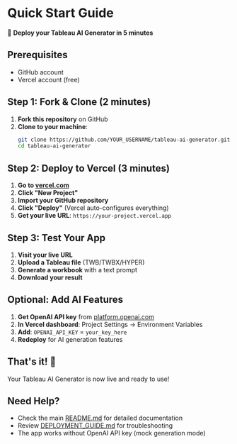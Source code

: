 # Quick Start Guide

🚀 **Deploy your Tableau AI Generator in 5 minutes**

## Prerequisites

- GitHub account
- Vercel account (free)

## Step 1: Fork & Clone (2 minutes)

1. **Fork this repository** on GitHub
2. **Clone to your machine**:
   ```bash
   git clone https://github.com/YOUR_USERNAME/tableau-ai-generator.git
   cd tableau-ai-generator
   ```

## Step 2: Deploy to Vercel (3 minutes)

1. **Go to [vercel.com](https://vercel.com)**
2. **Click "New Project"**
3. **Import your GitHub repository**
4. **Click "Deploy"** (Vercel auto-configures everything)
5. **Get your live URL**: `https://your-project.vercel.app`

## Step 3: Test Your App

1. **Visit your live URL**
2. **Upload a Tableau file** (TWB/TWBX/HYPER)
3. **Generate a workbook** with a text prompt
4. **Download your result**

## Optional: Add AI Features

1. **Get OpenAI API key** from [platform.openai.com](https://platform.openai.com)
2. **In Vercel dashboard**: Project Settings → Environment Variables
3. **Add**: `OPENAI_API_KEY` = `your_key_here`
4. **Redeploy** for AI generation features

## That's it! 🎉

Your Tableau AI Generator is now live and ready to use!

## Need Help?

- Check the main [README.md](README.md) for detailed documentation
- Review [DEPLOYMENT_GUIDE.md](DEPLOYMENT_GUIDE.md) for troubleshooting
- The app works without OpenAI API key (mock generation mode)

